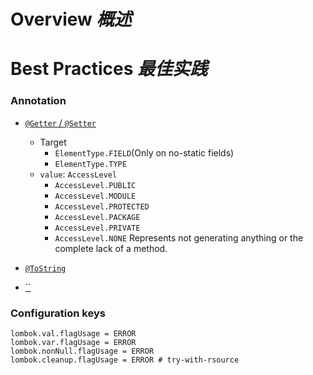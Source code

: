 # Overview _概述_

# Best Practices _最佳实践_


### Annotation

* [`@Getter` / `@Setter`](./features/05%20GetterSetter.md)
    * Target
      * `ElementType.FIELD`(Only on no-static fields)
      * `ElementType.TYPE`
    * `value`: `AccessLevel`
      * `AccessLevel.PUBLIC`
      * `AccessLevel.MODULE`
      * `AccessLevel.PROTECTED`
      * `AccessLevel.PACKAGE`
      * `AccessLevel.PRIVATE`
      * `AccessLevel.NONE` Represents not generating anything or the complete lack of a method.
      
* [`@ToString`](./features/06%20ToString.md)
* [``]()

### Configuration keys


```lombok.config
lombok.val.flagUsage = ERROR
lombok.var.flagUsage = ERROR
lombok.nonNull.flagUsage = ERROR
lombok.cleanup.flagUsage = ERROR # try-with-rsource
```
